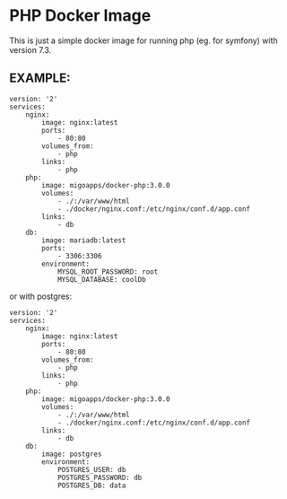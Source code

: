 PHP Docker Image
========================

This is just a simple docker image for running php (eg. for symfony) with version 7.3.

EXAMPLE:
-------

```
version: '2'
services:
    nginx:
        image: nginx:latest
        ports:
            - 80:80
        volumes_from:
            - php
        links:
            - php
    php:
        image: migoapps/docker-php:3.0.0
        volumes:
            - ./:/var/www/html
            - ./docker/nginx.conf:/etc/nginx/conf.d/app.conf
        links:
            - db
    db:
        image: mariadb:latest
        ports:
            - 3306:3306
        environment:
            MYSQL_ROOT_PASSWORD: root
            MYSQL_DATABASE: coolDb
```

or with postgres:

```
version: '2'
services:
    nginx:
        image: nginx:latest
        ports:
            - 80:80
        volumes_from:
            - php
        links:
            - php
    php:
        image: migoapps/docker-php:3.0.0
        volumes:
            - ./:/var/www/html
            - ./docker/nginx.conf:/etc/nginx/conf.d/app.conf
        links:
            - db
    db:
        image: postgres
        environment:
            POSTGRES_USER: db
            POSTGRES_PASSWORD: db
            POSTGRES_DB: data
```
